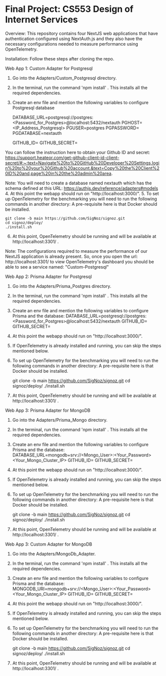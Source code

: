 # Final Project: CS553 Design of Internet Services

Overview: This repository contains four NextJS web applications that have authentication configured using NextAuth.js and they also have the necessary configurations needed to measure performance using OpenTelemetry.

Installation: Follow these steps after cloning the repo.

Web App 1: Custom Adapter for Postgresql
1. Go into the Adapters/Custom_Postgresql directory. 
2. In the terminal, run the command 'npm install' . This installs all the required dependencies.
3. Create an env file and mention the following variables to configure Postgresql database 
    
    DATABASE_URL=postgresql://postgres:<Password_for_Postgres>@localhost:5432/nextauth
    PGHOST=<IP_Address_Postgresql>
    PGUSER=postgres
    PGPASSWORD=<Your Password>
    PGDATABASE=nextauth

    GITHUB_ID=<Your Github ID>
    GITHUB_SECRET=<Your Github Secret>

You can follow the instruction here to obtain your Github ID and secret: https://support.heateor.com/get-github-client-id-client-secret/#:~:text=Navigate%20to%20GitHub%20Developer%20Settings,login%20to%20your%20Github%20account.&text=Copy%20the%20Client%20ID%20and,page%20in%20the%20admin%20area.

Note: You will need to create a database named nextauth which has the schema defined at this URL: https://authjs.dev/reference/adapters#models
4. At this point the webapp should run on "http://localhost:3000/".
5. To set up OpenTelemetry for the benchmarking you will need to run the following commands in another directory: A pre-requisite here is that Docker should be installed.

    git clone -b main https://github.com/SigNoz/signoz.git
    cd signoz/deploy/
    ./install.sh
6. At this point, OpenTelemetry should be running and will be available at http://localhost:3301/ .

Note: The configurations required to measure the performance of our NextJS application is already present. So, once you open the url: http://localhost:3301/ to view OpenTelemetry's dashboard you should be able to see a service named: "Custom-Postgresql"

Web App 2: Prisma Adapter for Postgresql
1. Go into the Adapters/Prisma_Postgres directory.
2. In the terminal, run the command 'npm install' . This installs all the required dependencies.
3. Create an env file and mention the following variables to configure Prisma and the database:
    DATABASE_URL=postgresql://postgres:<Password_for_Postgres>@localhost:5432/nextauth
    GITHUB_ID=<Your Github ID>
    GITHUB_SECRET=<Your Github Secret>
4. At this point the webapp should run on "http://localhost:3000/".
5. If OpenTelemetry is already installed and running, you can skip the steps mentioned below.
6. To set up OpenTelemetry for the benchmarking you will need to run the following commands in another directory: A pre-requisite here is that Docker should be installed.

    git clone -b main https://github.com/SigNoz/signoz.git
    cd signoz/deploy/
    ./install.sh
7. At this point, OpenTelemetry should be running and will be available at http://localhost:3301/ .

Web App 3: Prisma Adapter for MongoDB
1. Go into the Adapters/Prisma_Mongo directory.
2. In the terminal, run the command 'npm install' . This installs all the required dependencies.
3. Create an env file and mention the following variables to configure Prisma and the database:
    DATABASE_URL=mongodb+srv://<Mongo_User>:<Your_Password><Your_Mongo_Cluster_IP>
    GITHUB_ID=<Your Github ID>
    GITHUB_SECRET=<Your Github Secret>
4. At this point the webapp should run on "http://localhost:3000/".
5. If OpenTelemetry is already installed and running, you can skip the steps mentioned below.
6. To set up OpenTelemetry for the benchmarking you will need to run the following commands in another directory: A pre-requisite here is that Docker should be installed.

    git clone -b main https://github.com/SigNoz/signoz.git
    cd signoz/deploy/
    ./install.sh
7. At this point, OpenTelemetry should be running and will be available at http://localhost:3301/ .

Web App 3: Custom Adapter for MongoDB
1. Go into the Adapters/MongoDb_Adapter.
2. In the terminal, run the command 'npm install' . This installs all the required dependencies.
3. Create an env file and mention the following variables to configure Prisma and the database:
    MONGODB_URI=mongodb+srv://<Mongo_User>:<Your_Password><Your_Mongo_Cluster_IP>
    GITHUB_ID=<Your Github ID>
    GITHUB_SECRET=<Your Github Secret>
4. At this point the webapp should run on "http://localhost:3000/".
5. If OpenTelemetry is already installed and running, you can skip the steps mentioned below.
6. To set up OpenTelemetry for the benchmarking you will need to run the following commands in another directory: A pre-requisite here is that Docker should be installed.

    git clone -b main https://github.com/SigNoz/signoz.git
    cd signoz/deploy/
    ./install.sh
7. At this point, OpenTelemetry should be running and will be available at http://localhost:3301/ .